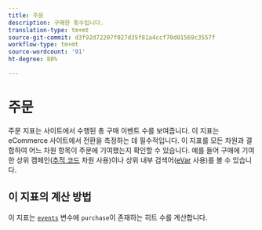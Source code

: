 ```yaml
---
title: 주문
description: 구매한 횟수입니다.
translation-type: tm+mt
source-git-commit: d3f92d72207f027d35f81a4ccf70d01569c3557f
workflow-type: tm+mt
source-wordcount: '91'
ht-degree: 80%

---
```



# 주문

주문 지표는 사이트에서 수행된 총 구매 이벤트 수를 보여줍니다. 이 지표는 eCommerce 사이트에서 전환을 측정하는 데 필수적입니다. 이 지표를 모든 차원과 결합하여 어느 차원 항목이 주문에 기여했는지 확인할 수 있습니다. 예를 들어 구매에 기여한 상위 캠페인([추적 코드](../dimensions/tracking-code.md) 차원 사용)이나 상위 내부 검색어([eVar](../dimensions/evar.md) 사용)를 볼 수 있습니다.

## 이 지표의 계산 방법

이 지표는 [`events`](/help/implement/vars/page-vars/events/events-overview.md) 변수에 `purchase`이 존재하는 히트 수를 계산합니다.
